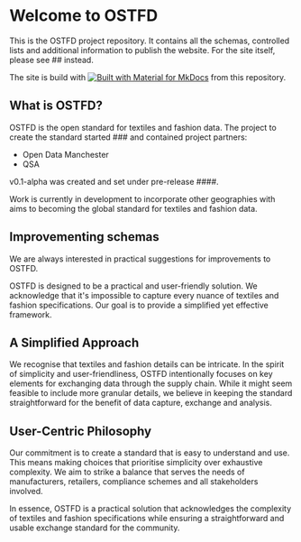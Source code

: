 # Welcome to OSTFD

This is the OSTFD project repository. It contains all the schemas, controlled lists and additional information to publish the website. For the site itself, please see ## instead. 

The site is build with [![Built with Material for MkDocs](https://img.shields.io/badge/Material_for_MkDocs-526CFE?style=for-the-badge&logo=MaterialForMkDocs&logoColor=white)](https://squidfunk.github.io/mkdocs-material/) from this repository.

## What is OSTFD?

OSTFD is the open standard for textiles and fashion data. The project to create the standard started ### and contained project partners:

- Open Data Manchester
- QSA

v0.1-alpha was created and set under pre-release ####.

Work is currently in development to incorporate other geographies with aims to becoming the global standard for textiles and fashion data.

## Improvementing schemas

We are always interested in practical suggestions for improvements to OSTFD.

OSTFD is designed to be a practical and user-friendly solution. We acknowledge that it's impossible to capture every nuance of textiles and fashion specifications. Our goal is to provide a simplified yet effective framework.

## A Simplified Approach

We recognise that textiles and fashion details can be intricate. In the spirit of simplicity and user-friendliness, OSTFD intentionally focuses on key elements for exchanging data through the supply chain. While it might seem feasible to include more granular details, we believe in keeping the standard straightforward for the benefit of data capture, exchange and analysis.

## User-Centric Philosophy

Our commitment is to create a standard that is easy to understand and use. This means making choices that prioritise simplicity over exhaustive complexity. We aim to strike a balance that serves the needs of manufacturers, retailers, compliance schemes and all stakeholders involved.

In essence, OSTFD is a practical solution that acknowledges the complexity of textiles and fashion specifications while ensuring a straightforward and usable exchange standard for the community.